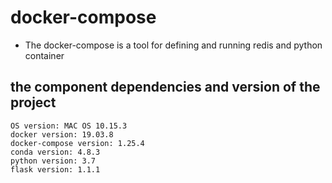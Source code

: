 # docker-compose
* The docker-compose is a tool for defining and running redis and python container
## the component dependencies and version of the project 
```
OS version: MAC OS 10.15.3
docker version: 19.03.8
docker-compose version: 1.25.4
conda version: 4.8.3
python version: 3.7
flask version: 1.1.1
```
```
